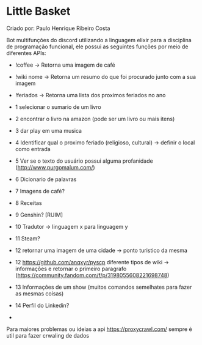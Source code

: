 # Little Basket

Criado por: Paulo Henrique Ribeiro Costa

Bot multifunções do discord utilizando a linguagem elixir para a disciplina de programação funcional, ele possui as seguintes funções por meio de diferentes APIs:
- !coffee -> Retorna uma imagem de café
- !wiki nome -> Retorna um resumo do que foi procurado junto com a sua imagem
- !feriados -> Retorna uma lista dos proximos feriados no ano

- 1 selecionar o sumario de um livro
- 2 encontrar o livro na amazon (pode ser um livro ou mais itens)
- 3 dar play em uma musica
- 4 Identificar qual o proximo feriado (religioso, cultural) -> definir o local como entrada
- 5 Ver se o texto do usuário possui alguma profanidade (http://www.purgomalum.com/)
- 6 Dicionario de palavras
- 7 Imagens de café?
- 8 Receitas 
- 9 Genshin? [RUIM]
- 10 Tradutor -> linguagem x para linguagem y
- 11 Steam?
- 12 retornar uma imagem de uma cidade -> ponto turistico da mesma
- 12 https://github.com/anqxyr/pyscp diferente tipos de wiki -> informações e retornar o primeiro paragrafo (https://community.fandom.com/f/p/3198055608221698748)
- 13 Informações de um show (muitos comandos semelhates para fazer as mesmas coisas)
- 14 Perfil do Linkedin?
- 

Para maiores problemas ou ideias a api https://proxycrawl.com/ sempre é util para fazer crwaling de dados
